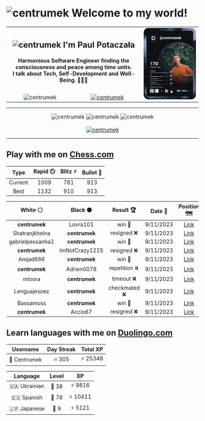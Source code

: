 <h1>
  <img
    src="https://emojis.slackmojis.com/emojis/images/1531849430/4246/blob-sunglasses.gif"
    width="30"
    alt="centrumek"
  />
  Welcome to my world!
</h1>

<table>
  <tbody>
    <tr>
      <td align="center" width="70%" colspan="2">
        <h2>
          <img
            src="https://raw.githubusercontent.com/MartinHeinz/MartinHeinz/master/wave.gif"
            width="30px"
            alt="centrumek"
          />
          I'm Paul Potaczała
        </h2>
        <h4>
          Harmonious Software Engineer finding the consciousness and peace among time units.
          <br/>
          I talk about Tech, Self-Development and Well-Being. 🌿🧘🚀
        </h4>
      </td>
      <td width="30%" rowspan="2">
        <a href="https://app.daily.dev/centrumek">
          <img
            src="./devcard.svg"
            alt="centrumek"
          />
        </a>
      </td>
    </tr>
    <tr align="center">
      <td>
        <img
          src="https://komarev.com/ghpvc/?username=centrumek&label=visitors&color=0e75b6&style=flat"
          alt="centrumek"
        >
      </td>
      <td>
        <a href="https://stackoverflow.com/users/14496012/centrumek">
          <img
            src="https://stackoverflow.com/users/flair/14496012.png?theme=dark"
            alt="centrumek"
          >
        </a>
      </td>
    </tr>
  </tbody>
</table>

---
<div align="center">
  <img 
    src="https://github-readme-stats.vercel.app/api?username=centrumek&show_icons=true&count_private=true&theme=dark&hide_border=true&hide=issues,contribs&bg_color=00000000"
    alt="centrumek"
  />
  <img
    src="https://github-readme-stats.vercel.app/api/top-langs/?username=centrumek&layout=compact&hide_border=true&theme=dark&bg_color=00000000&langs_count=6&exclude_repo=air-statistic-app"
    alt="centrumek"
  />
  <img 
    src="https://github-readme-streak-stats.herokuapp.com?user=centrumek&theme=dark&hide_border=true&background=FFFFFF00"
    alt="centrumek"
  />
  <br/>
  <br/>
  <a href="https://www.buymeacoffee.com/centrumek">
    <img
      src="https://cdn.buymeacoffee.com/buttons/v2/default-orange.png"
      height="50"
      width="210"
      alt="centrumek"
    />
  </a>
</div>

---

## Play with me on [Chess.com](https://www.chess.com/member/centrumek)

<div align="center">
<!--START_SECTION:chessStats-->
<!-- Automatically generated with https://github.com/Balastrong/chess-stats-action -->

| Type | Rapid ⏲️ | Blitz ⚡ | Bullet 🔫 |
|:---:|:---:|:---:|:---:|
| Current | 1009 | 781 | 913 |
| Best | 1132 | 910 | 913 |

| White ⚪ | Black ⚫ | Result 🏆 | Date 📅 | Position 🗺️ | Type 🕕 |
|:---:|:---:|:---:|:---:|:---:|:---:|
| **centrumek** | Lovra101 | win 🥇 | 9/11/2023 | <a href="http://www.ee.unb.ca/cgi-bin/tervo/fen.pl?select=r3r1k1/pbpp1p1p/1p1b4/6p1/P1PB4/4P1P1/5PNP/4K1R1 b - -">Link</a> | Blitz |
| Shatranjkhelna | **centrumek** | resigned ❌ | 9/11/2023 | <a href="http://www.ee.unb.ca/cgi-bin/tervo/fen.pl?select=8/6Q1/8/5k2/6R1/4P3/5PK1/8 b - -">Link</a> | Blitz |
| gabrielpessanha1 | **centrumek** | win 🥇 | 9/11/2023 | <a href="http://www.ee.unb.ca/cgi-bin/tervo/fen.pl?select=2kr3r/2p1p3/p6b/2p4p/4b3/2P5/PP1BN1PP/R2K2R1 w - -">Link</a> | Blitz |
| **centrumek** | ImNotCrazy1215 | resigned ❌ | 9/11/2023 | <a href="http://www.ee.unb.ca/cgi-bin/tervo/fen.pl?select=8/8/8/8/3K3r/5k2/6R1/8 w - -">Link</a> | Blitz |
| Amjad666 | **centrumek** | win 🥇 | 9/11/2023 | <a href="http://www.ee.unb.ca/cgi-bin/tervo/fen.pl?select=1q6/8/8/8/6p1/1KP3k1/8/8 w - -">Link</a> | Blitz |
| **centrumek** | Adrien0078 | repetition ⏸️ | 9/11/2023 | <a href="http://www.ee.unb.ca/cgi-bin/tervo/fen.pl?select=8/8/8/8/3b1k2/3P2p1/4K1R1/8 b - -">Link</a> | Blitz |
| mloora | **centrumek** | timeout ❌ | 9/11/2023 | <a href="http://www.ee.unb.ca/cgi-bin/tervo/fen.pl?select=6q1/6P1/3k2K1/8/8/8/8/8 b - -">Link</a> | Blitz |
| Lenguajesoez | **centrumek** | checkmated ❌ | 9/11/2023 | <a href="http://www.ee.unb.ca/cgi-bin/tervo/fen.pl?select=R3k2r/4n1b1/4Q1p1/1Pp1Pp1p/1p6/5P2/4NP1P/6K1 b k -">Link</a> | Blitz |
| Bassamuss | **centrumek** | win 🥇 | 9/11/2023 | <a href="http://www.ee.unb.ca/cgi-bin/tervo/fen.pl?select=1K1qk3/2r2p2/4pPp1/6P1/8/8/8/8 w - -">Link</a> | Blitz |
| **centrumek** | Accio67 | resigned ❌ | 9/11/2023 | <a href="http://www.ee.unb.ca/cgi-bin/tervo/fen.pl?select=r3r1k1/ppp2ppp/6b1/8/2Pb2K1/6P1/P4P1P/1R6 w - -">Link</a> | Blitz |

<!--END_SECTION:chessStats-->
</div>

## Learn languages with me on [Duolingo.com](https://www.duolingo.com/profile/Centrumek)

<div align="center">
<!--START_SECTION:duolingoStats-->
<!-- Automatically generated with https://github.com/centrumek/duolingo-readme-stats-->

| Username | Day Streak | Total XP |
|:---:|:---:|:---:|
| 👤 Centrumek | 🔥 305 | ⚡ 25348 |

| Language | Level | XP |
|:---:|:---:|:---:|
| 🇺🇦 Ukrainian | 👑 38 | ⚡ 9816 |
| 🇪🇸 Spanish | 👑 78 | ⚡ 10411 |
| 🇯🇵 Japanese | 👑 9 | ⚡ 5121 |

<!--END_SECTION:duolingoStats-->
</div>
<!--
**centrumek/centrumek** is a ✨ _special_ ✨ repository because its `README.md` (this file) appears on your GitHub profile.

Here are some ideas to get you started:

- 🔭 I’m currently working on ...
- 🌱 I’m currently learning ...
- 👯 I’m looking to collaborate on ...
- 🤔 I’m looking for help with ...
- 💬 Ask me about ...
- 📫 How to reach me: ...
- 😄 Pronouns: ...
- ⚡ Fun fact: ...
-->
